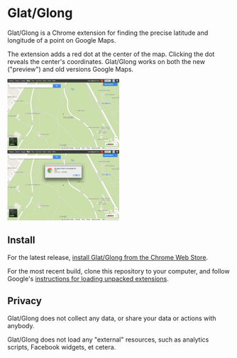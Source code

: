 # Glat/Glong

Glat/Glong is a Chrome extension for finding the precise latitude and longitude of a point on Google Maps. 

The extension adds a red dot at the center of the map. Clicking the dot reveals the center's coordinates. Glat/Glong works on both the new ("preview") and old versions Google Maps.

<img width="50%" src="screenshots/cropped/1280x800/screenshot-0.png">
<img width="50%" src="screenshots/cropped/1280x800/screenshot-1.png">

## Install

For the latest release, [install Glat/Glong from the Chrome Web Store](https://chrome.google.com/webstore/detail/glatglong/meaobcmdlboddjbegokabeiikckmkpli).

For the most recent build, clone this repository to your computer, and follow Google's [instructions for loading unpacked extensions](http://developer.chrome.com/extensions/getstarted.html#unpacked).

## Privacy

Glat/Glong does not collect any data, or share your data or actions with anybody.

Glat/Glong does not load any "external" resources, such as analytics scripts, Facebook widgets, et cetera.
